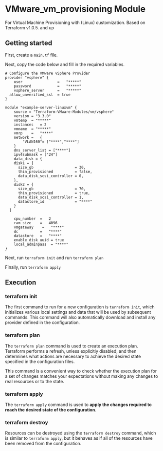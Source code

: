 # VMware_vm_provisioning Module

For Virtual Machine Provisioning with (Linux) customization. Based on Terraform v1.0.5. and up

## Getting started

First, create a `main.tf` file.

Next, copy the code below and fill in the required variables.

```hcl
# Configure the VMware vSphere Provider
provider "vsphere" {
    user                =   "*****"
    password            =   "*****"
    vsphere_server      =   "*****"
  allow_unverified_ssl  = true
}

module "example-server-linuxvm" {
    source = "Terraform-VMware-Modules/vm/vsphere"
    version = "3.3.0"
    vmtemp  = "*****"
    instances   = 2
    vmname  = "*****"
    vmrp    =   "****"
    network =   {
        "VLAN160"= ["****","****"]
    }
    dns_server_list = ["****"]
    ipv4submask = ["24"]
    data_disk = {
    disk1 = {
      size_gb                   = 30,
      thin_provisioned          = false,
      data_disk_scsi_controller = 0,
    },
    disk2 = {
      size_gb                   = 70,
      thin_provisioned          = true,
      data_disk_scsi_controller = 1,
      datastore_id              = "****"
    }
  }

    cpu_number  =   2
    ram_size    =   4096
    vmgateway    =   "****"
    dc          =   "****"
    datastore   =   "****"
    enable_disk_uuid = true
    local_adminpass  = "****"
}

```

Next, run `terraform init` and run `terraform plan`

Finally, run `terraform apply`


## Execution

### terraform init 

The first command to run for a new configuration is  `terraform init`, which initializes various local settings and data that will be used by subsequent commands. This command will also automatically download and install any provider defined in the configuration.

### terraform plan

The  `terraform plan`  command is used to create an execution plan. Terraform performs a refresh, unless explicitly disabled, and then determines what actions are necessary to achieve the desired state specified in the configuration files.

This command is a convenient way to check whether the execution plan for a set of changes matches your expectations without making any changes to real resources or to the state.

### terraform apply 

The `terraform apply` command is used to **apply the changes required to reach the desired state of the configuration**.

### terraform destroy 

Resources can be destroyed using the `terraform destroy` command, which is similar to `terraform apply`, but it behaves as if all of the resources have been removed from the configuration.


